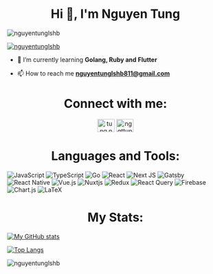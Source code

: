 <h1 align="center">Hi 👋, I'm Nguyen Tung</h1>
<p align="left"> <img src="https://komarev.com/ghpvc/?username=nguyentunglshb&label=Profile%20views&color=0e75b6&style=flat" alt="nguyentunglshb" /> </p>

<p align="left"> <a href="https://github.com/ryo-ma/github-profile-trophy"><img src="https://github-profile-trophy.vercel.app/?username=nguyentunglshb" alt="nguyentunglshb" /></a> </p>

- 🌱 I’m currently learning **Golang, Ruby and Flutter**

- 📫 How to reach me **nguyentunglshb811@gmail.com**

<h1 align="center">Connect with me:</h3>
<p align="center">
<a href="https://fb.com/tung.nguyenviet.3720" target="blank"><img align="center" src="https://raw.githubusercontent.com/rahuldkjain/github-profile-readme-generator/master/src/images/icons/Social/facebook.svg" alt="tung.nguyenviet.3720" height="30" width="40" /></a>
<a href="https://instagram.com/nggttungg" target="blank"><img align="center" src="https://raw.githubusercontent.com/rahuldkjain/github-profile-readme-generator/master/src/images/icons/Social/instagram.svg" alt="nggttungg" height="30" width="40" /></a>
</p>

<h1 align="center">Languages and Tools:</h3>

![JavaScript](https://img.shields.io/badge/javascript-%23323330.svg?style=for-the-badge&logo=javascript&logoColor=%23F7DF1E)
![TypeScript](https://img.shields.io/badge/typescript-%23007ACC.svg?style=for-the-badge&logo=typescript&logoColor=white)
![Go](https://img.shields.io/badge/go-%2300ADD8.svg?style=for-the-badge&logo=go&logoColor=white)
![React](https://img.shields.io/badge/react-%2320232a.svg?style=for-the-badge&logo=react&logoColor=%2361DAFB)
![Next JS](https://img.shields.io/badge/Next-black?style=for-the-badge&logo=next.js&logoColor=white)
![Gatsby](https://img.shields.io/badge/Gatsby-%23663399.svg?style=for-the-badge&logo=gatsby&logoColor=white)
![React Native](https://img.shields.io/badge/react_native-%2320232a.svg?style=for-the-badge&logo=react&logoColor=%2361DAFB)
![Vue.js](https://img.shields.io/badge/vuejs-%2335495e.svg?style=for-the-badge&logo=vuedotjs&logoColor=%234FC08D)
![Nuxtjs](https://img.shields.io/badge/Nuxt-002E3B?style=for-the-badge&logo=nuxtdotjs&logoColor=#00DC82)
![Redux](https://img.shields.io/badge/redux-%23593d88.svg?style=for-the-badge&logo=redux&logoColor=white)
![React Query](https://img.shields.io/badge/-React%20Query-FF4154?style=for-the-badge&logo=react%20query&logoColor=white)
![Firebase](https://img.shields.io/badge/firebase-%23039BE5.svg?style=for-the-badge&logo=firebase)
![Chart.js](https://img.shields.io/badge/chart.js-F5788D.svg?style=for-the-badge&logo=chart.js&logoColor=white)
![LaTeX](https://img.shields.io/badge/latex-%23008080.svg?style=for-the-badge&logo=latex&logoColor=white)

<h1 align="center">My Stats:</h3>

[![My GitHub stats](https://github-readme-stats.vercel.app/api?username=nguyentunglshb&show_icons=true&locale=en&theme=dracula)](https://github.com/anuraghazra/github-readme-stats)

[![Top Langs](https://github-readme-stats.vercel.app/api/top-langs/?username=nguyentunglshb&show_icons=true&locale=en&layout=compact&theme=dracula)](https://github.com/anuraghazra/github-readme-stats)

<p><img align="center" src="https://github-readme-streak-stats.herokuapp.com/?user=nguyentunglshb&theme=dracula" alt="nguyentunglshb" /></p>
